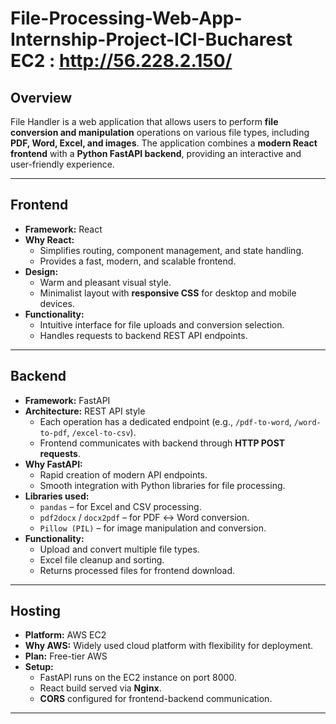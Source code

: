 # File-Processing-Web-App-Internship-Project-ICI-Bucharest EC2 : http://56.228.2.150/
## Overview

File Handler is a web application that allows users to perform **file conversion and manipulation** operations on various file types, including **PDF, Word, Excel, and images**. The application combines a **modern React frontend** with a **Python FastAPI backend**, providing an interactive and user-friendly experience.

---

## Frontend

- **Framework:** React  
- **Why React:**  
  - Simplifies routing, component management, and state handling.  
  - Provides a fast, modern, and scalable frontend.  
- **Design:**  
  - Warm and pleasant visual style.  
  - Minimalist layout with **responsive CSS** for desktop and mobile devices.  
- **Functionality:**  
  - Intuitive interface for file uploads and conversion selection.  
  - Handles requests to backend REST API endpoints.  

---

## Backend

- **Framework:** FastAPI  
- **Architecture:** REST API style  
  - Each operation has a dedicated endpoint (e.g., `/pdf-to-word`, `/word-to-pdf`, `/excel-to-csv`).  
  - Frontend communicates with backend through **HTTP POST requests**.  
- **Why FastAPI:**  
  - Rapid creation of modern API endpoints.  
  - Smooth integration with Python libraries for file processing.  
- **Libraries used:**  
  - `pandas` – for Excel and CSV processing.  
  - `pdf2docx` / `docx2pdf` – for PDF ↔ Word conversion.  
  - `Pillow (PIL)` – for image manipulation and conversion.  
- **Functionality:**  
  - Upload and convert multiple file types.  
  - Excel file cleanup and sorting.  
  - Returns processed files for frontend download.  

---

## Hosting

- **Platform:** AWS EC2  
- **Why AWS:** Widely used cloud platform with flexibility for deployment.  
- **Plan:** Free-tier AWS  
- **Setup:**  
  - FastAPI runs on the EC2 instance on port 8000.  
  - React build served via **Nginx**.  
  - **CORS** configured for frontend-backend communication.  

---


